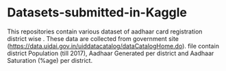 # Datasets-submitted-in-Kaggle
This repositories contain various dataset of aadhaar card registration district wise .
These data are collected from government site (https://data.uidai.gov.in/uiddatacatalog/dataCatalogHome.do).
file contain district Population (till 2017),	Aadhaar Generated per district and Aadhaar Saturation (%age) per district.
